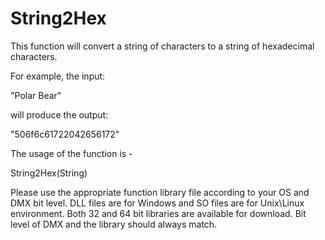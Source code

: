 # **String2Hex**

This function will convert a string of characters to a string of hexadecimal characters.

For example, the input:

"Polar Bear"

will produce the output:

"506f6c61722042656172"

The usage of the function is -

String2Hex(String)

Please use the appropriate function library file according to your OS and DMX bit level. DLL files are for Windows and SO files are for Unix\Linux environment. Both 32 and 64 bit libraries are available for download. Bit level of DMX and the library should always match.
